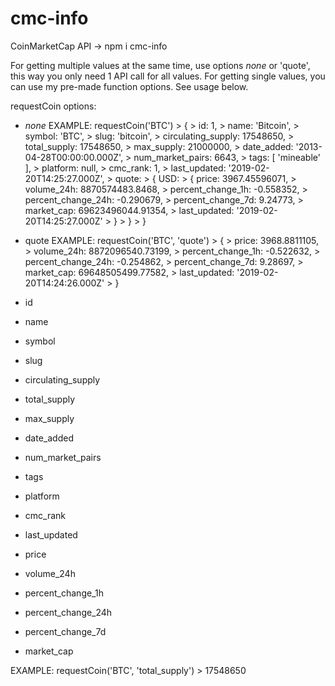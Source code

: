 # cmc-info
CoinMarketCap API
-> npm i cmc-info

For getting multiple values at the same time, use options *none* or 'quote',
this way you only need 1 API call for all values.
For getting single values, you can use my pre-made function options.
See usage below.

requestCoin options:
  - *none*
		EXAMPLE: requestCoin('BTC')
			> { 
			> 		id: 1,
			> 		name: 'Bitcoin',
			> 		symbol: 'BTC',
			> 		slug: 'bitcoin',
			> 		circulating_supply: 17548650,
			> 		total_supply: 17548650,
			> 		max_supply: 21000000,
			> 		date_added: '2013-04-28T00:00:00.000Z',
			> 		num_market_pairs: 6643,
			> 		tags: [ 'mineable' ],
			> 		platform: null,
			> 		cmc_rank: 1,
			> 		last_updated: '2019-02-20T14:25:27.000Z',
			> 		quote:
			> 			{ USD:
			> 				{ 	price: 3967.45596071,
			> 					volume_24h: 8870574483.8468,
			> 					percent_change_1h: -0.558352,
			> 					percent_change_24h: -0.290679,
			> 					percent_change_7d: 9.24773,
			> 					market_cap: 69623496044.91354,
			> 					last_updated: '2019-02-20T14:25:27.000Z'
			> 				}
			> 			} 
			> }
		
  - quote
		EXAMPLE: requestCoin('BTC', 'quote')
			> { 
			> 		price: 3968.8811105,
			> 		volume_24h: 8872096540.73199,
			> 		percent_change_1h: -0.522632,
			> 		percent_change_24h: -0.254862,
			> 		percent_change_7d: 9.28697,
			> 		market_cap: 69648505499.77582,
			> 		last_updated: '2019-02-20T14:24:26.000Z'
			> }
  - id
  - name
  - symbol
  - slug
  - circulating_supply
  - total_supply
  - max_supply
  - date_added
  - num_market_pairs
  - tags
  - platform
  - cmc_rank
  - last_updated
  - price
  - volume_24h
  - percent_change_1h
  - percent_change_24h
  - percent_change_7d
  - market_cap
  
  EXAMPLE: requestCoin('BTC', 'total_supply')
		> 17548650
